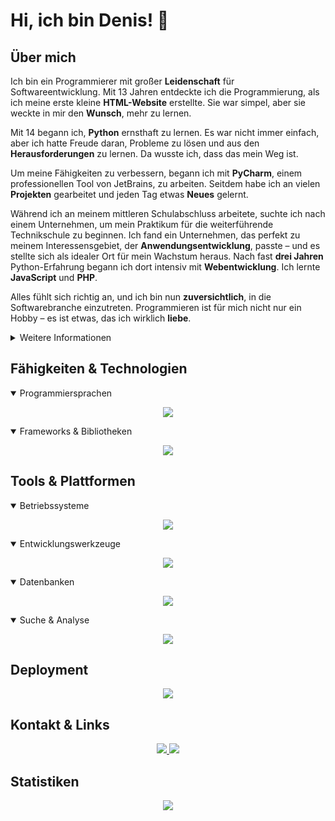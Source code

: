 # Hi, ich bin Denis! 👋

## Über mich
Ich bin ein Programmierer mit großer **Leidenschaft** für Softwareentwicklung. Mit 13 Jahren entdeckte ich die Programmierung, als ich
meine erste kleine **HTML-Website** erstellte. Sie war simpel, aber sie weckte in mir den **Wunsch**, mehr zu lernen.

Mit 14 begann ich, **Python** ernsthaft zu lernen. Es war nicht immer einfach, aber ich hatte Freude daran, Probleme zu
lösen und aus den **Herausforderungen** zu lernen. Da wusste ich, dass das mein Weg ist.

Um meine Fähigkeiten zu verbessern, begann ich mit **PyCharm**, einem professionellen Tool von JetBrains, zu arbeiten.
Seitdem habe ich an vielen **Projekten** gearbeitet und jeden Tag etwas **Neues** gelernt.

Während ich an meinem mittleren Schulabschluss arbeitete, suchte ich nach einem Unternehmen, um mein Praktikum für die
weiterführende Technikschule zu beginnen. Ich fand ein Unternehmen, das perfekt zu meinem Interessensgebiet, der
**Anwendungsentwicklung**, passte – und es stellte sich als idealer Ort für mein Wachstum heraus. Nach fast **drei Jahren**
Python-Erfahrung begann ich dort intensiv mit **Webentwicklung**. Ich lernte **JavaScript** und **PHP**.

Alles fühlt sich richtig an, und ich bin nun **zuversichtlich**, in die Softwarebranche einzutreten. Programmieren ist für
mich nicht nur ein Hobby – es ist etwas, das ich wirklich **liebe**.

<details>
  <summary>Weitere Informationen</summary>
  <p>
    🏷️ Name: Denis<br/>
    ⏰ Alter: 17<br/>
    🎂 Geburtstag: 25.12.2007<br/>
    📍 Wohnort: Hessen, Deutschland
  </p>
</details>

## Fähigkeiten & Technologien

<details open>
  <summary>Programmiersprachen</summary>
  <p align="center">
    <img src="https://skillicons.dev/icons?i=py,js,ts,html,css" />
  </p>
</details>

<details open>
  <summary>Frameworks & Bibliotheken</summary>
  <p align="center">
    <img src="https://skillicons.dev/icons?i=fastapi,bootstrap,tailwind,vue,vite" />
  </p>
</details>

## Tools & Plattformen

<details open>
  <summary>Betriebssysteme</summary>
  <p align="center">
    <img src="https://skillicons.dev/icons?i=windows,ubuntu" />
  </p>
</details>

<details open>
  <summary>Entwicklungswerkzeuge</summary>
  <p align="center">
    <img src="https://skillicons.dev/icons?i=pycharm,webstorm,github,stackoverflow,postman" />
  </p>
</details>

<details open>
  <summary>Datenbanken</summary>
  <p align="center">
    <img src="https://skillicons.dev/icons?i=mysql,sqlite" />
  </p>
</details>

<details open>
  <summary>Suche & Analyse</summary>
  <p align="center">
    <img src="https://skillicons.dev/icons?i=elasticsearch" />
  </p>
</details>

## Deployment

<p align="center">
  <img src="https://skillicons.dev/icons?i=docker,nginx" />
</p>

## Kontakt & Links

<p align="center">
  <a href="https://github.com/DenFlash">
    <img src="https://skillicons.dev/icons?i=github" />
  </a>
  <a href="mailto:lichtdenbub@gmail.com?body=%0D%0A----------------------------------------%0D%0AMessage%20created%20from%20GitHub">
    <img src="https://skillicons.dev/icons?i=gmail" />
  </a>
</p>

## Statistiken

<p align="center">
  <a href="https://github.com/DenFlash">
    <img src="https://github-readme-stats.vercel.app/api/top-langs/?username=DenFlash&theme=tokyonight&layout=compact&custom_title=Meistgenutzte%20Programmiersprachen&card_width=355" />
  </a>
</p>